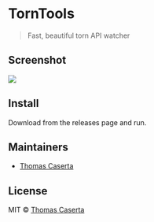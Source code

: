 # TornTools

> Fast, beautiful torn API watcher


## Screenshot

![](screenshothere)

## Install

Download from the releases page and run.

## Maintainers

- [Thomas Caserta](https://github.com/tomcaserta)

## License
MIT © [Thomas Caserta](https://github.com/tomcaserta)
